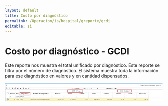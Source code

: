 ```yaml
---
layout: default
title: Costo por diagnóstico
permalink: /Operacion/is/hospital/greporte/gcdi
editable: si
---
```


# Costo por diagnóstico - GCDI  

Este reporte nos muestra el total unificado por diagnóstico.  Este reporte se filtra por el número de diagnóstico.  El sistema muestra toda la información para ese diagnóstico en valores y en cantidad dispensados.  

![](gcdi.png)  
